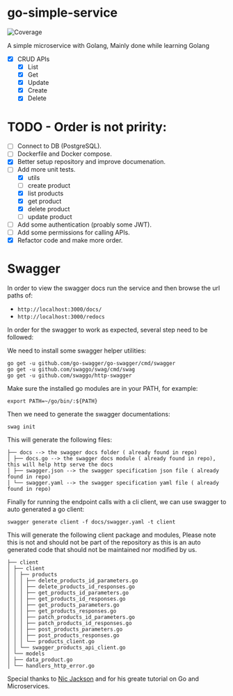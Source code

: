 # go-simple-service
![Coverage](https://img.shields.io/badge/Coverage-85.1%25-brightgreen)

A simple microservice with Golang, Mainly done while learning Golang

- [x] CRUD APIs
  - [x] List
  - [x] Get
  - [x] Update
  - [x] Create
  - [x] Delete

# TODO - Order is not pririty:

- [ ] Connect to DB (PostgreSQL).
- [ ] Dockerfile and Docker compose.
- [x] Better setup repository and improve documenation.
- [ ] Add more unit tests.
  - [x] utils
  - [ ] create product
  - [x] list products
  - [x] get product
  - [x] delete product
  - [ ] update product
- [ ] Add some authentication (proably some JWT).
- [ ] Add some permissions for calling APIs.
- [x] Refactor code and make more order.

# Swagger

In order to view the swagger docs run the service and then browse the url paths of:

- `http://localhost:3000/docs/`
- `http://localhost:3000/redocs`

In order for the swagger to work as expected, several step need to be followed:

We need to install some swagger helper utilities:

```shell
go get -u github.com/go-swagger/go-swagger/cmd/swagger
go get -u github.com/swaggo/swag/cmd/swag
go get -u github.com/swaggo/http-swagger
```

Make sure the installed go modules are in your PATH, for example:

`export PATH=~/go/bin/:${PATH}`

Then we need to generate the swagger documentations:

`swag init`

This will generate the following files:

```shell
├── docs --> the swagger docs folder ( already found in repo)
│ ├── docs.go --> the swagger docs module ( already found in repo), this will help http serve the docs
│ ├── swagger.json --> the swagger specification json file ( already found in repo)
│ └── swagger.yaml --> the swagger specification yaml file ( already found in repo)
```

Finally for running the endpoint calls with a cli client, we can use swagger to auto generated a go client:

`swagger generate client -f docs/swagger.yaml -t client`

This will generate the following client package and modules,
Please note this is not and should not be part of the repository as this is an auto generated code that should not
be maintained nor modified by us.

```shell
├── client
│ ├── client
│ │ ├── products
│ │ │ ├── delete_products_id_parameters.go
│ │ │ ├── delete_products_id_responses.go
│ │ │ ├── get_products_id_parameters.go
│ │ │ ├── get_products_id_responses.go
│ │ │ ├── get_products_parameters.go
│ │ │ ├── get_products_responses.go
│ │ │ ├── patch_products_id_parameters.go
│ │ │ ├── patch_products_id_responses.go
│ │ │ ├── post_products_parameters.go
│ │ │ ├── post_products_responses.go
│ │ │ └── products_client.go
│ │ └── swagger_products_api_client.go
│ └── models
│ ├── data_product.go
│ └── handlers_http_error.go
```

Special thanks to [Nic Jackson](https://www.youtube.com/c/NicJackson) and for his greate tutorial on Go and Microservices.
